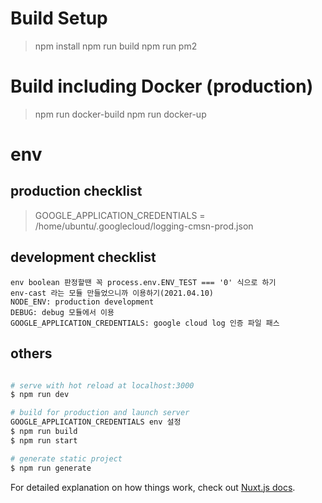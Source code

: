 # Build Setup

> npm install
> npm run build
> npm run pm2

# Build including Docker (production)
> npm run docker-build
> npm run docker-up

# env 
## production checklist
> GOOGLE_APPLICATION_CREDENTIALS = /home/ubuntu/.googlecloud/logging-cmsn-prod.json

## development checklist
```
env boolean 판정할땐 꼭 process.env.ENV_TEST === '0' 식으로 하기
env-cast 라는 모듈 만들었으니까 이용하기(2021.04.10)
NODE_ENV: production development
DEBUG: debug 모듈에서 이용
GOOGLE_APPLICATION_CREDENTIALS: google cloud log 인증 파일 패스
```

## others

``` bash

# serve with hot reload at localhost:3000
$ npm run dev

# build for production and launch server
GOOGLE_APPLICATION_CREDENTIALS env 설정
$ npm run build
$ npm run start

# generate static project
$ npm run generate
```





For detailed explanation on how things work, check out [Nuxt.js docs](https://nuxtjs.org).
